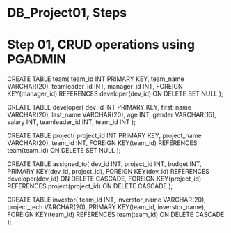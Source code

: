 # DB_Project01, Steps


# Step 01, CRUD operations using PGADMIN
CREATE TABLE team(
	team_id INT PRIMARY KEY,
	team_name VARCHAR(20),
	teamleader_id INT,
	manager_id INT,
	FOREIGN KEY(manager_id) REFERENCES developer(dev_id) ON DELETE SET NULL
);

CREATE TABLE developer(
	dev_id INT PRIMARY KEY,
	first_name VARCHAR(20),
	last_name VARCHAR(20),
	age INT,
	gender VARCHAR(15),
	salary INT,
	teamleader_id INT,
	team_id INT
);

CREATE TABLE project(
	project_id INT PRIMARY KEY,
	project_name VARCHAR(20),
	team_id INT,
	FOREIGN KEY(team_id) REFERENCES team(team_id) ON DELETE SET NULL
);

CREATE TABLE assigned_to(
	dev_id INT,
	project_id INT,
	budget INT,
	PRIMARY KEY(dev_id, project_id),
	FOREIGN KEY(dev_id) REFERENCES developer(dev_id) ON DELETE CASCADE,
	FOREIGN KEY(project_id) REFERENCES project(project_id) ON DELETE CASCADE
);

CREATE TABLE investor(
	team_id INT,
	inverstor_name VARCHAR(20),
	project_tech VARCHAR(20),
	PRIMARY KEY(team_id, inverstor_name),
	FOREIGN KEY(team_id) REFERENCES team(team_id) ON DELETE CASCADE
);
